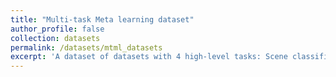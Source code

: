 ```yaml
---
title: "Multi-task Meta learning dataset"
author_profile: false
collection: datasets
permalink: /datasets/mtml_datasets
excerpt: 'A dataset of datasets with 4 high-level tasks: Scene classification, depth-estimation, surface-normal estimation and vanishing point estimation to evaluate generalization abilities of a multi-task model and adapt to unseen, dynamic environments.'
---
```

